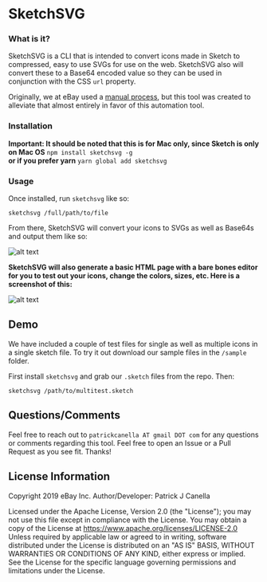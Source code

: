 # SketchSVG

### What is it?

SketchSVG is a CLI that is intended to convert icons made in Sketch to compressed, easy to use SVGs for use on the web. SketchSVG also will convert these to a Base64 encoded value so they can be used in conjunction with the CSS `url` property.

Originally, we at eBay used a [manual process](https://github.com/eBay/skin/blob/master/ICON-CREATION.md), but this tool was created to alleviate that almost entirely in favor of this automation tool.

### Installation

**Important: It should be noted that this is for Mac only, since Sketch is only on Mac OS**
`npm install sketchsvg -g`  
**or if you prefer yarn**
`yarn global add sketchsvg`

### Usage

Once installed, run `sketchsvg` like so:

`sketchsvg /full/path/to/file`

From there, SketchSVG will convert your icons to SVGs as well as Base64s and output them like so:

![alt text](https://i.imgur.com/YMmTeVZ.png "Logo Title Text 1")

**SketchSVG will also generate a basic HTML page with a bare bones editor for you to test out your icons, change the colors, sizes, etc. Here is a screenshot of this:**

![alt text](https://media.giphy.com/media/1AeQc1qH6sfMlK9FOP/giphy.gif "Logo Title Text 1")

## Demo

We have included a couple of test files for single as well as multiple icons in a single sketch file. To try it out download our sample files in the `/sample` folder. 

First install `sketchsvg` and grab our `.sketch` files from the repo. Then:

`sketchsvg /path/to/multitest.sketch`

## Questions/Comments

Feel free to reach out to `patrickcanella AT gmail DOT com` for any questions or comments regarding this tool. Feel free to open an Issue or a Pull Request as you see fit. Thanks!


## License Information

Copyright 2019 eBay Inc. 
Author/Developer: Patrick J Canella

Licensed under the Apache License, Version 2.0 (the "License"); you may not use this file except in compliance with the License. You may obtain a copy of the License at
https://www.apache.org/licenses/LICENSE-2.0
Unless required by applicable law or agreed to in writing, software distributed under the License is distributed on an "AS IS" BASIS, WITHOUT WARRANTIES OR CONDITIONS OF ANY KIND, either express or implied. See the License for the specific language governing permissions and limitations under the License.
